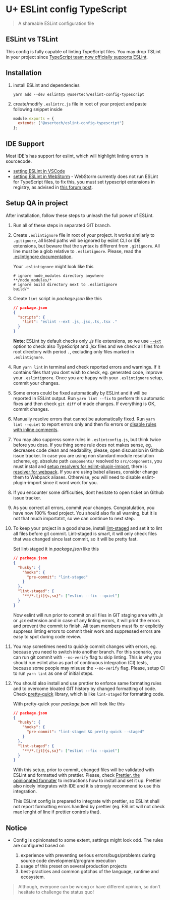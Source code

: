 # U+ ESLint config TypeScript

> A shareable ESLint configuration file

## ESLint vs TSLint

This config is fully capable of linting TypeScript files. You may drop TSLint in your project since [TypeScript team now officially supports ESLint](https://eslint.org/blog/2019/01/future-typescript-eslint).

## Installation

1.  install ESLint and dependencies

    `yarn add --dev eslint@5 @usertech/eslint-config-typescript`

1.  create/modify `.eslintrc.js` file in root of your project and paste following snippet inside

    ```js
    module.exports = {
      extends: ["@usertech/eslint-config-typescript"]
    };
    ```

## IDE Support

Most IDE's has support for eslint, which will highlight linting errors in sourcecode.

- [setting ESLint in VSCode](https://marketplace.visualstudio.com/items?itemName=dbaeumer.vscode-eslint)
- [setting ESLint in WebStorm](https://www.jetbrains.com/help/webstorm/eslint.html) - WebStorm currently does not run ESLint for TypeScript files, to fix this, you must set typescript extensions in registry, as advised in [this forum post](https://intellij-support.jetbrains.com/hc/en-us/community/posts/115000225170-ESLint-and-ts-Typescript-files?page=1#community_comment_360000332879).

## Setup QA in project

After installation, follow these steps to unleash the full power of ESLint.

1. Run all of these steps in separated GIT branch.

1. Create `.eslintignore` file in root of your project. It works similarly to `.gitignore`, all listed paths will be ignored by eslint CLI or IDE extensions, but beware that the syntax is different from `.gitignore`. All line must be a glob relative to `.eslintignore`. Please, read the [.eslintignore documentation](https://eslint.org/docs/user-guide/configuring#eslintignore).

   Your `.eslintignore` might look like this

   ```
   # ignore node_modules directory anywhere
   **/node_modules/*
   # ignore build directory next to .eslintignore
   build/*
   ```

1. Create `lint` script in _package.json_ like this

   ```json
   // package.json
   {
     "scripts": {
       "lint": "eslint --ext .js,.jsx,.ts,.tsx ."
     }
   }
   ```

   **Note:** ESLint by default checks only _.js_ file extensions, so we use [`--ext`](https://eslint.org/docs/user-guide/command-line-interface#--ext) option to check also TypeScript and _.jsx_ files and we check all files from root directory with period `.`, excluding only files marked in `.eslintignore`.

1. Run `yarn lint` in terminal and check reported errors and warnings. If it contains files that you dont wish to check, eg. generated code, improve your `.eslintignore`. Once you are happy with your `.eslintignore` setup, commit your changes.

1. Some errors could be fixed automatically by ESLint and it will be reported in ESLint output. Run `yarn lint --fix` to perform this automatic fixes and then check `git diff` of made changes. If everything is OK, commit changes.

1. Manually resolve errors that cannot be automatically fixed. Run `yarn lint --quiet` to report errors only and then fix errors or [disable rules with inline comments](https://eslint.org/docs/user-guide/configuring#disabling-rules-with-inline-comments).

1. You may also suppress some rules in `.eslintconfig.js`, but think twice before you doso. If you thing some rule does not makes sense, eg. decreases code clean and readability, please, open discussion in Github issue tracker.
 In case you are using non standard module resolution scheme, eg. absolute path `components/` resolved to `src/components`, you must install and [setup resolvers for eslint-plugin-import](https://www.npmjs.com/package/eslint-plugin-import#resolvers), there is [resolver for webpack](https://www.npmjs.com/package/eslint-import-resolver-webpack). If you are using babel aliases, consider change them to Webpack aliases. Otherwise, you will need to disable eslint-plugin-import since it wont work for you.

1. If you encounter some difficulties, dont hesitate to open ticket on Github issue tracker.

1. As you correct all errors, commit your changes. Congratulation, you have now 100% fixed project. You should also fix all warning, but it is not that much importatnt, so we can continue to next step.

1. To keep your project in a good shape, install [lint-staged](https://github.com/okonet/lint-staged) and set it to lint all files before git commit. Lint-staged is smart, it will only check files that was changed since last commit, so it will be pretty fast.

   Set lint-staged it in _package.json_ like this

   ```json
   // package.json
   {
     "husky": {
       "hooks": {
         "pre-commit": "lint-staged"
       }
     },
     "lint-staged": {
       "**/*.[jt]{s,sx}": ["eslint --fix --quiet"]
     }
   }
   ```

   Now eslint will run prior to commit on all files in GIT staging area with _.js_ or _.jsx_ extension and in case of any linting errors, it will print the errors and prevent the commit to finish. All team members must fix or explicitly suppress linting errors to commit their work and suppressed errors are easy to spot during code review.

1. You may sometimes need to quickly commit changes with errors, eg. because you need to switch into another branch. For this scenario, you can run git commit with `--no-verify` flag tu skip linting. This is why you should run eslint also as part of continuous integration (CI) tests, because some people may misuse the `--no-verify` flag. Please, setup CI to run `yarn lint` as one of initial steps.

1. You should also install and use prettier to enforce same formating rules and to overcome bloated GIT history by changed formatting of code. Check [pretty-quick](https://github.com/azz/pretty-quick) library, which is like `lint-staged` for formatting code.

   With pretty-quick your _package.json_ will look like this

   ```json
   // package.json
   {
     "husky": {
       "hooks": {
         "pre-commit": "lint-staged && pretty-quick --staged"
       }
     },
     "lint-staged": {
       "**/*.[jt]{s,sx}": ["eslint --fix --quiet"]
     }
   }
   ```

   With this setup, prior to commit, changed files will be validated with ESLint and formatted with prettier. Please, check [Prettier, the opinionated formater](https://prettier.io) to instructions how to install and set it up. Prettier also nicely integrates with IDE and it is strongly recommend to use this integration.

   This ESLint config is prepared to integrate with prettier, so ESLint shall not report formatting errors handled by prettier (eg. ESLint will not check max lenght of line if prettier controls that).

## Notice

- Config is opinionated to some extent, settings might look odd. The rules are configured based on

  1.  experience with preventing serious errors/bugs/problems during source code development/program execution
  2.  usage of this preset on several production projects
  3.  best-practices and common gotchas of the language, runtime and ecosystem.

> Although, everyone can be wrong or have different opinion, so don't hesitate to challenge the status quo!
